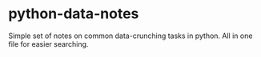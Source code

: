 # python-data-notes

Simple set of notes on common data-crunching tasks in python. All in one file for easier searching. 
